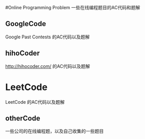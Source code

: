 #Online Programming Problem
一些在线编程题目的AC代码和题解
## GoogleCode
Google Past Contests 的AC代码以及题解
## hihoCoder
http://hihocoder.com/ 的AC代码以及题解
# LeetCode
LeetCode 的AC代码以及题解
## otherCode
一些公司的在线编程题，以及自己收集的一些题目